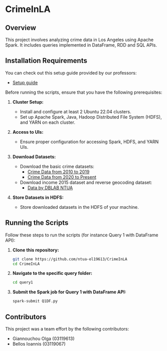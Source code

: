 # CrimeInLA

## Overview

This project involves analyzing crime data in Los Angeles using Apache Spark. It includes queries implemented in DataFrame, RDD and SQL APIs.

## Installation Requirements

You can check out this setup guide provided by our professors: 
- [Setup guide](https://colab.research.google.com/drive/1eE5FXf78Vz0KmBK5W8d4EUvEFATrVLmr?usp=drive_link)

Before running the scripts, ensure that you have the following prerequisites:

1. **Cluster Setup:**
   - Install and configure at least 2 Ubuntu 22.04 clusters.
   - Set up Apache Spark, Java, Hadoop Distributed File System (HDFS), and YARN on each cluster.

2. **Access to UIs:**
   - Ensure proper configuration for accessing Spark, HDFS, and YARN UIs.

3. **Download Datasets:**
   - Download the basic crime datasets:
     - [Crime Data from 2010 to 2019](https://catalog.data.gov/dataset/crime-data-from-2010-to-2019)
     - [Crime Data from 2020 to Present](https://catalog.data.gov/dataset/crime-data-from-2020-to-present)
   - Download income 2015 dataset and reverse geocoding dataset:
     - [Data by DBLAB NTUA](http://www.dblab.ece.ntua.gr/files/classes/data.tar.gz)

4. **Store Datasets in HDFS:**
   - Store downloaded datasets in the HDFS of your machine.

## Running the Scripts

Follow these steps to run the scripts (for instance Query 1 with DataFrame API):

1. **Clone this repository:**
   ```bash
   git clone https://github.com/ntua-el19613/CrimeInLA
   cd CrimeInLA
   ```
2. **Navigate to the specific query folder:**
   ```bash
   cd query1
   ```
3. **Submit the Spark job for Query 1 with DataFrame API:**
   ```bash
   spark-submit Q1DF.py
   ```

## Contributors

This project was a team effort by the following contributors:

- Giannouchou Olga (03119613)
- Bellos Ioannis (03119067)
